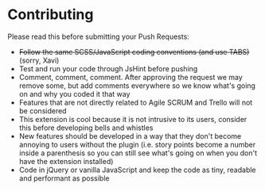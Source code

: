 Contributing
==================

Please read this before submitting your Push Requests:

- ~~Follow the same SCSS/JavaScript coding conventions (and use TABS)~~ (sorry, Xavi)
- Test and run your code through JsHint before pushing
- Comment, comment, comment. After approving the request we may remove some, but add comments everywhere so we know what's going on and why you coded it that way
- Features that are not directly related to Agile SCRUM and Trello will not be considered
- This extension is cool because it is not intrusive to its users, consider this before developing bells and whistles
- New features should be developed in a way that they don't become annoying to users without the plugin (i.e. story points become a number inside a parenthesis so you can still see what's going on when you don't have the extension installed)
- Code in jQuery or vanilla JavaScript and keep the code as tiny, readable and performant as possible
